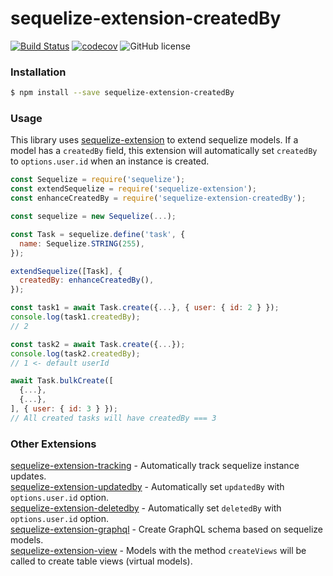 # sequelize-extension-createdBy

[![Build Status](https://travis-ci.org/gcmarques/sequelize-extension-createdBy.svg?branch=master)](https://travis-ci.org/gcmarques/sequelize-extension-createdBy)
[![codecov](https://codecov.io/gh/gcmarques/sequelize-extension-createdBy/branch/master/graph/badge.svg)](https://codecov.io/gh/gcmarques/sequelize-extension-createdBy)
![GitHub license](https://img.shields.io/github/license/gcmarques/sequelize-extension-createdBy.svg)

### Installation
```bash
$ npm install --save sequelize-extension-createdBy
```

### Usage

This library uses [sequelize-extension](https://www.npmjs.com/package/sequelize-extension) to extend sequelize models. If a model has a `createdBy` field, this extension will automatically set `createdBy` to `options.user.id` when an instance is created.
```javascript
const Sequelize = require('sequelize');
const extendSequelize = require('sequelize-extension');
const enhanceCreatedBy = require('sequelize-extension-createdBy');

const sequelize = new Sequelize(...);

const Task = sequelize.define('task', {
  name: Sequelize.STRING(255),
});

extendSequelize([Task], {
  createdBy: enhanceCreatedBy(),
});

const task1 = await Task.create({...}, { user: { id: 2 } });
console.log(task1.createdBy);
// 2

const task2 = await Task.create({...});
console.log(task2.createdBy);
// 1 <- default userId

await Task.bulkCreate([
  {...},
  {...},
], { user: { id: 3 } });
// All created tasks will have createdBy === 3
```

### Other Extensions
[sequelize-extension-tracking](https://www.npmjs.com/package/sequelize-extension-tracking) - Automatically track sequelize instance updates.\
[sequelize-extension-updatedby](https://www.npmjs.com/package/sequelize-extension-updatedby) - Automatically set `updatedBy` with `options.user.id` option.\
[sequelize-extension-deletedby](https://www.npmjs.com/package/sequelize-extension-deletedby) - Automatically set `deletedBy` with `options.user.id` option.\
[sequelize-extension-graphql](https://www.npmjs.com/package/sequelize-extension-graphql) - Create GraphQL schema based on sequelize models.\
[sequelize-extension-view](https://www.npmjs.com/package/sequelize-extension-view) - Models with the method `createViews` will be called to create table views (virtual models).